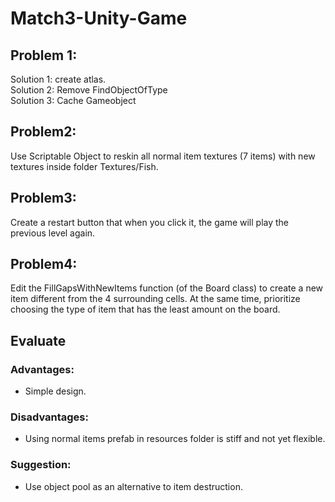 # Match3-Unity-Game
## Problem 1:
 Solution 1: create atlas.\
 Solution 2: Remove FindObjectOfType\
 Solution 3: Cache Gameobject
 
## Problem2:
Use Scriptable Object to reskin all normal item textures (7 items) with new textures inside folder Textures/Fish.

## Problem3:
Create a restart button that when you click it, the game will play the previous level again.

## Problem4:
Edit the FillGapsWithNewItems function (of the Board class) to create a new item different from the 4 surrounding cells. At the same time, prioritize choosing the type of item that has the least amount on the board.


## Evaluate

### Advantages:
 - Simple design.

### Disadvantages:
- Using normal items prefab in resources folder is stiff and not yet flexible.

### Suggestion:
- Use object pool as an alternative to item destruction.